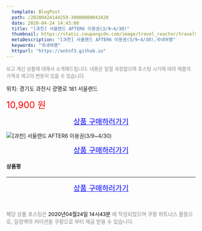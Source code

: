 ```yaml
---
  template: BlogPost
  path: /20200424144259-30000000043420
  date: 2020-04-24 14:43:00
  title: "[과천] 서울랜드 AFTER6 이용권(3/9~4/30)"
  thumbnail: https://static.coupangcdn.com/image/travel_reactor/travelSeller/common/A00186206/153001bd-c1f5-4af6-879f-f7b1dfac5d0a.jpg
  metaDescription: "[과천] 서울랜드 AFTER6 이용권(3/9~4/30),국내여행"
  keywords: "국내여행"
  httpurl: "https://antnf3.github.io"
---
```

  
<span style="color: #888;font-size:0.8rem">보고 계신 상품에 대해서 소개해드립니다.
내용은 일절 과장없으며 포스팅 시기에 따라 제품의 가격과 재고의 변동이 있을 수 있습니다.</span>
  
<span style="font-size: 0.9rem;">위치: 경기도 과천시 광명로 181 서울랜드</span>
  

  
<span style="color: red;font-size: 1.5rem;">10,900 원</span>
  




<p align="center"><a href="http://me2.do/F9nbl9Og" style="font-size: 1.2rem; color: blue;">상품 구매하러가기</a></p>

![[과천] 서울랜드 AFTER6 이용권(3/9~4/30)](https://image15.coupangcdn.com/image/travelSeller/common/A00186206/6d9dfb21-01a7-4959-8d51-7c66c1b13258.jpg)

<p align="center"><a href="http://me2.do/F9nbl9Og" style="font-size: 1.2rem; color: blue;">상품 구매하러가기</a></p>

#### 상품평
  

  
---
  
<p align="center"><a href="http://me2.do/F9nbl9Og" style="font-size: 1.2rem; color: blue;">상품 구매하러가기</a></p>
  
<br>
  
<span style="font-size: 0.85rem; color: #888;">해당 상품 포스팅은 <span style="color: #000;"> 2020년04월24일 14시43분 </span> 에 작성되었으며 쿠팡 파트너스 활동으로, 일정액의 커미션을 쿠팡으로 부터 제공 받을 수 있습니다.</span>